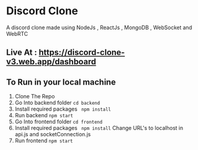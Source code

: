 # Discord Clone

A discord clone made using NodeJs , ReactJs , MongoDB , WebSocket and WebRTC

## Live At : https://discord-clone-v3.web.app/dashboard

## To Run in your local machine

1. Clone The Repo
2. Go Into backend folder
   `cd backend`
3. Install required packages
   ` npm install`
4. Run backend
   `npm start`
5. Go Into frontend folder
   `cd frontend`
6. Install required packages
   ` npm install`
   Change URL's to localhost in api.js and socketConnection.js
7. Run frontend
   `npm start`
